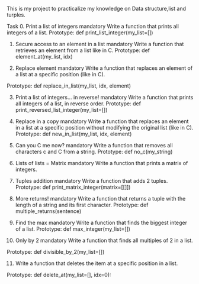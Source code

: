This is my project to practicalize my knowledge on
Data structure,list and turples.

Task
0. Print a list of integers
mandatory
Write a function that prints all integers of a list.
Prototype: def print_list_integer(my_list=[])

1. Secure access to an element in a list
mandatory
Write a function that retrieves an element from a list like in C.
Prototype: def element_at(my_list, idx)

2. Replace element
mandatory
Write a function that replaces an element of a list at a specific position (like in C).

Prototype: def replace_in_list(my_list, idx, element)

3. Print a list of integers... in reverse!
mandatory
Write a function that prints all integers of a list, in reverse order.
Prototype: def print_reversed_list_integer(my_list=[])

4. Replace in a copy
mandatory
Write a function that replaces an element in a list at a specific position without modifying the original list (like in C).
Prototype: def new_in_list(my_list, idx, element)

5. Can you C me now?
mandatory
Write a function that removes all characters c and C from a string.
Prototype: def no_c(my_string)
6. Lists of lists = Matrix
mandatory
Write a function that prints a matrix of integers.

7. Tuples addition
mandatory
Write a function that adds 2 tuples.
Prototype: def print_matrix_integer(matrix=[[]])

8. More returns!
mandatory
Write a function that returns a tuple with the length of a string and its first character.
Prototype: def multiple_returns(sentence)
9. Find the max
mandatory
Write a function that finds the biggest integer of a list.
Prototype: def max_integer(my_list=[])
10. Only by 2
mandatory
Write a function that finds all multiples of 2 in a list.

Prototype: def divisible_by_2(my_list=[])

11. Write a function that deletes the item at a specific position in a list.

Prototype: def delete_at(my_list=[], idx=0):

